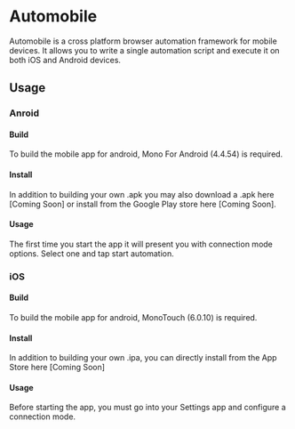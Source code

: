 # Automobile

Automobile is a cross platform browser automation framework for mobile devices. It allows you to write a single automation script and execute it on both iOS and Android devices. 

## Usage

### Anroid

#### Build
To build the mobile app for android, Mono For Android (4.4.54) is required.

#### Install
In addition to building your own .apk you may also download a .apk here [Coming Soon] or install from the Google Play store here [Coming Soon].

#### Usage
The first time you start the app it will present you with connection mode options. Select one and tap start automation.

### iOS

#### Build
To build the mobile app for android, MonoTouch (6.0.10) is required.

#### Install
In addition to building your own .ipa, you can directly install from the App Store here [Coming Soon]

#### Usage
Before starting the app, you must go into your Settings app and configure a connection mode.



